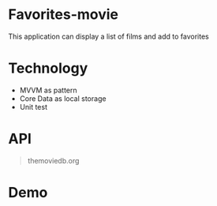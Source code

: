 # Favorites-movie
This application can display a list of films and add to favorites
# Technology
- MVVM as pattern
- Core Data as local storage
- Unit test
# API 
> themoviedb.org
# Demo
